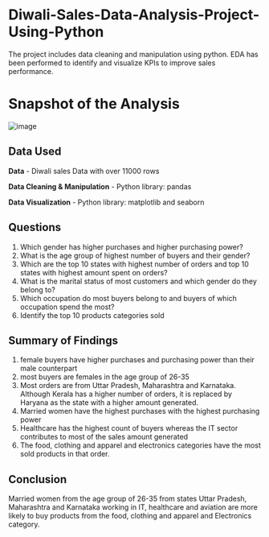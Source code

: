 # Diwali-Sales-Data-Analysis-Project-Using-Python
The project includes data cleaning and manipulation using python. EDA has been performed to identify and visualize KPIs to improve sales performance.

# Snapshot of the Analysis
![image](https://github.com/cherchub/Diwali-Sales-Data-Analysis-Project-Using-Python/assets/100081376/44d97fc9-e6d4-4e8a-ae18-ec430816a05d)

## Data Used
<b>Data</b> - Diwali sales Data with over 11000 rows 

<b>Data Cleaning & Manipulation</b> - Python library: pandas

<b>Data Visualization</b> - Python library: matplotlib and seaborn

## Questions
1. Which gender has higher purchases and higher purchasing power?
2. What is the age group of highest number of buyers and their gender?
3. Which are the top 10 states with highest number of orders and top 10 states with highest amount spent on orders?
4. What is the marital status of most customers and which gender do they belong to?
5. Which occupation do most buyers belong to and buyers of which occupation spend the most?
6. Identify the top 10 products categories sold

## Summary of Findings
1. female buyers have higher purchases and purchasing power than their male counterpart
2. most buyers are females in the age group of 26-35
3. Most orders are from Uttar Pradesh, Maharashtra and Karnataka. Although Kerala has a higher number of orders, it is replaced by Haryana as the state with a higher amount generated.
4. Married women have the highest purchases with the highest purchasing power
5. Healthcare has the highest count of buyers whereas the IT sector contributes to most of the sales amount generated
6. The food, clothing and apparel and electronics categories have the most sold products in that order.

## Conclusion
Married women from the age group of 26-35 from states Uttar Pradesh, Maharashtra and Karnataka working in IT, healthcare and aviation are more likely to buy products from the food, clothing and apparel and Electronics category.
